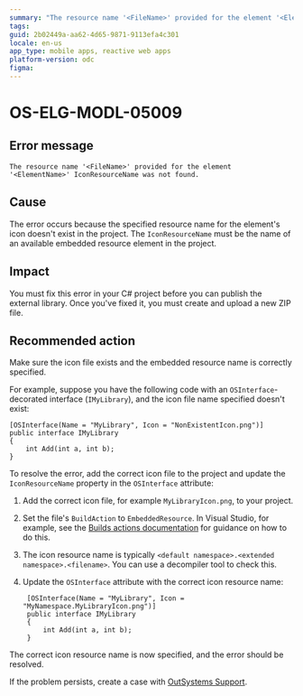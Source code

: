 ```yaml
---
summary: "The resource name '<FileName>' provided for the element '<ElementName>' IconResourceName was not found."
tags:
guid: 2b02449a-aa62-4d65-9871-9113efa4c301
locale: en-us
app_type: mobile apps, reactive web apps
platform-version: odc
figma:
---
```


# OS-ELG-MODL-05009

## Error message

`The resource name '<FileName>' provided for the element '<ElementName>' IconResourceName was not found.`

## Cause

The error occurs because the specified resource name for the element's icon doesn't exist in the project. The `IconResourceName` must be the name of an available embedded resource element in the project. 

## Impact

You must fix this error in your C# project before you can publish the external library. Once you've fixed it, you must create and upload a new ZIP file.

## Recommended action

Make sure the icon file exists and the embedded resource name is correctly specified. 

For example, suppose you have the following code with an `OSInterface`-decorated interface (`IMyLibrary`), and the icon file name specified doesn't exist:

    [OSInterface(Name = "MyLibrary", Icon = "NonExistentIcon.png")]
    public interface IMyLibrary
    {
        int Add(int a, int b);
    }

To resolve the error, add the correct icon file to the project and update the `IconResourceName` property in the `OSInterface` attribute:

1. Add the correct icon file, for example `MyLibraryIcon.png`, to your project.
1. Set the file's `BuildAction` to `EmbeddedResource`. In Visual Studio, for example, see the [Builds actions documentation](https://learn.microsoft.com/en-us/visualstudio/ide/build-actions?view=vs-2022) for guidance on how to do this.

1. The icon resource name is typically `<default namespace>.<extended namespace>.<filename>`. You can use a decompiler tool to check this.

1. Update the `OSInterface` attribute with the correct icon resource name:

        [OSInterface(Name = "MyLibrary", Icon = "MyNamespace.MyLibraryIcon.png")]
        public interface IMyLibrary
        {
            int Add(int a, int b);
        }

The correct icon resource name is now specified, and the error should be resolved.

If the problem persists, create a case with [OutSystems Support](https://www.outsystems.com/support/portal/open-support-case?ErrorCode=OS-ELG-MODL-05009).
